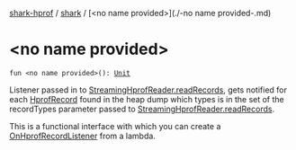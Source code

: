 [shark-hprof](../index.md) / [shark](index.md) / [&lt;no name provided&gt;](./-no name provided-.md)

# &lt;no name provided&gt;

`fun <no name provided>(): `[`Unit`](https://kotlinlang.org/api/latest/jvm/stdlib/kotlin/-unit/index.html)

Listener passed in to [StreamingHprofReader.readRecords](-streaming-hprof-reader/read-records.md), gets notified for each [HprofRecord](-hprof-record/index.md)
found in the heap dump which types is in the set of the recordTypes parameter passed to
[StreamingHprofReader.readRecords](-streaming-hprof-reader/read-records.md).

This is a functional interface with which you can create a [OnHprofRecordListener](-on-hprof-record-listener/index.md) from a lambda.

